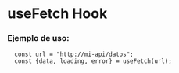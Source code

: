 # useFetch Hook

### Ejemplo de uso:
```
  const url = "http://mi-api/datos";
  const {data, loading, error} = useFetch(url);
```
